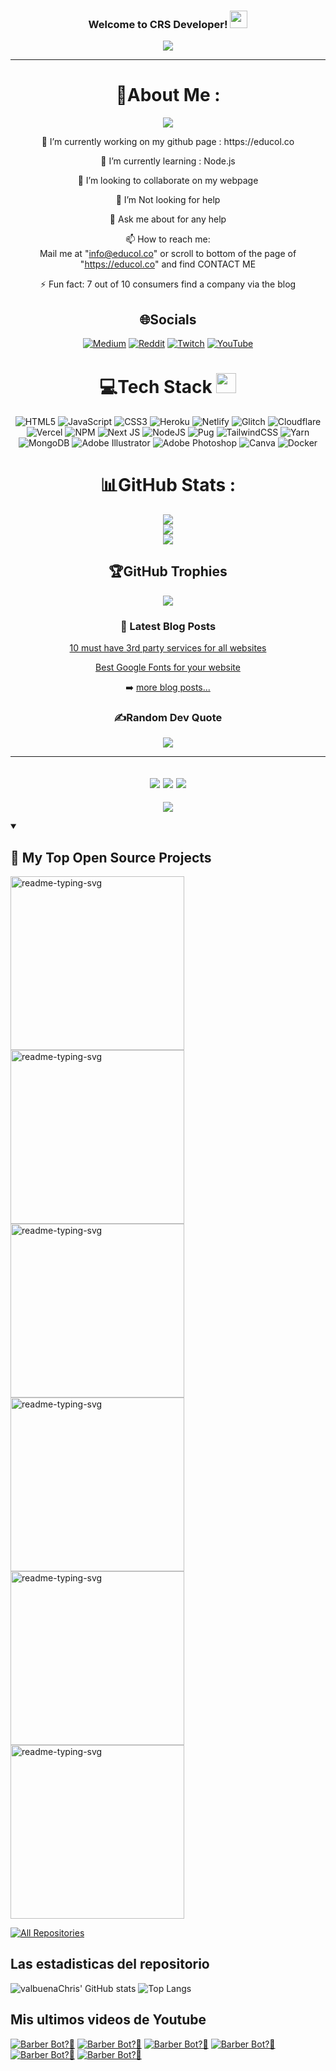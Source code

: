 

<h3 align="center">
  Welcome to CRS Developer!
  <img src="https://media.giphy.com/media/hvRJCLFzcasrR4ia7z/giphy.gif" width="28">
</h3>
<p align="center">
  <a href="https://github.com/valbuenachris/valbuenachris"><img src="https://readme-typing-svg.herokuapp.com?color=%2336BCF7&center=true&vCenter=true&lines=Hi+%2C+welcome+to+my+Github+page;I+am+valbuenachris;I+am+a+High+school+student;Web+Dev;Game+Dev;Bot+Dev;Crypto+Lover+%3C3"></a>
</p>

---
<div align="center">
  
# 💫About Me :
<p align="center">
  <!-- Typing SVG by valbuenachris - https://github.com/DenverCoder1/readme-typing-svg -->
  <a href="https://github.com/valbuenachris/readme-typing-svg">
    <img src="https://readme-typing-svg.demolab.com/?lines=Full-stack%20web%20and%20app%20developer;Experienced%20UI%2FUX%20Designer;10%2B%20years%20of%20coding%20experience;Always%20learning%20new%20things&font=Fira%20Code&center=true&width=440&height=45&color=f75c7e&vCenter=true&pause=1000&size=22" /></a>
</p>
🔭 I’m currently working on my github page : https://educol.co
  
🌱 I’m currently learning : Node.js

  👯 I’m looking to collaborate on my webpage

  🤔 I’m Not looking for help

  💬 Ask me about for any help

  📫 How to reach me:  
  Mail me at "info@educol.co" or 
  scroll to bottom of the page of "https://educol.co" and find CONTACT ME

⚡ Fun fact: 7 out of 10 consumers find a company via the blog


## 🌐Socials
[![Medium](https://img.shields.io/badge/Medium-12100E?logo=medium&logoColor=white)](https://medium.com/@valbuenachris) [![Reddit](https://img.shields.io/badge/Reddit-%23FF4500.svg?logo=Reddit&logoColor=white)](https://reddit.com/user/valbuenachris) [![Twitch](https://img.shields.io/badge/Twitch-%239146FF.svg?logo=Twitch&logoColor=white)](https://twitch.tv/code_white_web) [![YouTube](https://img.shields.io/badge/YouTube-%23FF0000.svg?logo=YouTube&logoColor=white)](https://youtube.com/c/valbuenachris) 

# 💻Tech Stack <img src = "https://media2.giphy.com/media/QssGEmpkyEOhBCb7e1/giphy.gif?cid=ecf05e47a0n3gi1bfqntqmob8g9aid1oyj2wr3ds3mg700bl&rid=giphy.gif" width = 32px> 
![HTML5](https://img.shields.io/badge/html5-%23E34F26.svg?style=for-the-badge&logo=html5&logoColor=white) ![JavaScript](https://img.shields.io/badge/javascript-%23323330.svg?style=for-the-badge&logo=javascript&logoColor=%23F7DF1E) ![CSS3](https://img.shields.io/badge/css3-%231572B6.svg?style=for-the-badge&logo=css3&logoColor=white) ![Heroku](https://img.shields.io/badge/heroku-%23430098.svg?style=for-the-badge&logo=heroku&logoColor=white) ![Netlify](https://img.shields.io/badge/netlify-%23000000.svg?style=for-the-badge&logo=netlify&logoColor=#00C7B7) ![Glitch](https://img.shields.io/badge/glitch-%233333FF.svg?style=for-the-badge&logo=glitch&logoColor=white) ![Cloudflare](https://img.shields.io/badge/Cloudflare-F38020?style=for-the-badge&logo=Cloudflare&logoColor=white) ![Vercel](https://img.shields.io/badge/vercel-%23000000.svg?style=for-the-badge&logo=vercel&logoColor=white) ![NPM](https://img.shields.io/badge/NPM-%23000000.svg?style=for-the-badge&logo=npm&logoColor=white) ![Next JS](https://img.shields.io/badge/Next-black?style=for-the-badge&logo=next.js&logoColor=white) ![NodeJS](https://img.shields.io/badge/node.js-6DA55F?style=for-the-badge&logo=node.js&logoColor=white) ![Pug](https://img.shields.io/badge/Pug-FFF?style=for-the-badge&logo=pug&logoColor=A86454) ![TailwindCSS](https://img.shields.io/badge/tailwindcss-%2338B2AC.svg?style=for-the-badge&logo=tailwind-css&logoColor=white) ![Yarn](https://img.shields.io/badge/yarn-%232C8EBB.svg?style=for-the-badge&logo=yarn&logoColor=white) ![MongoDB](https://img.shields.io/badge/MongoDB-%234ea94b.svg?style=for-the-badge&logo=mongodb&logoColor=white) ![Adobe Illustrator](https://img.shields.io/badge/adobeillustrator-%23FF9A00.svg?style=for-the-badge&logo=adobeillustrator&logoColor=white) ![Adobe Photoshop](https://img.shields.io/badge/adobephotoshop-%2331A8FF.svg?style=for-the-badge&logo=adobephotoshop&logoColor=white) ![Canva](https://img.shields.io/badge/Canva-%2300C4CC.svg?style=for-the-badge&logo=Canva&logoColor=white) ![Docker](https://img.shields.io/badge/docker-%230db7ed.svg?style=for-the-badge&logo=docker&logoColor=white)
# 📊GitHub Stats :
![](https://github-readme-stats.vercel.app/api?username=valbuenachris&theme=radical&hide_border=false&include_all_commits=false&count_private=false)<br/>
![](https://github-readme-streak-stats.herokuapp.com/?user=valbuenachris&theme=radical&hide_border=false)<br/>
![](https://github-readme-stats.vercel.app/api/top-langs/?username=valbuenachris&theme=radical&hide_border=false&include_all_commits=false&count_private=false&layout=compact)

## 🏆GitHub Trophies
![](https://github-profile-trophy.vercel.app/?username=valbuenachris&theme=discord&no-frame=false&no-bg=false&margin-w=4)

### 📕 Latest Blog Posts

<!-- BLOG-POST-LIST:START -->
 [10 must have 3rd party services for all websites](https://dev.to/valbuenachris/10-must-have-3rd-party-services-for-all-websites-584m)
  
 [Best Google Fonts for your website](https://dev.to/valbuenachris/best-google-fonts-for-your-website-3e5k)
<!-- BLOG-POST-LIST:END -->

➡️ [more blog posts...](https://dev.to/valbuenachris)

### ✍️Random Dev Quote
![](https://quotes-github-readme.vercel.app/api?type=horizontal&theme=merko)

---
![](https://forthebadge.com/images/badges/powered-by-black-magic.svg)
![](http://ForTheBadge.com/images/badges/built-by-developers.svg)
![](https://forthebadge.com/images/badges/uses-brains.svg)
---
![](https://komarev.com/ghpvc/?username=valbuenachris&label=Visitors+Count&color=brightgreen)
</div>

<details open> 
  <summary><h2>📘 My Top Open Source Projects</h2></summary>

  <!-- Repo info cards - https://github.com/anuraghazra/github-readme-stats -->
  <!-- Small repo cards (fork) - https://github.com/DenverCoder1/github-readme-stats -->
  <p align="left">
    <a href="https://github.com/valbuenachris/shortlink"><img width="278" src="https://github-readme-stats.vercel.app/api/pin/?username=valbuenachris&repo=shortlink&theme=react&bg_color=1F222E&title_color=F85D7F&hide_border=true&icon_color=F8D866&show_icons=false" alt="readme-typing-svg"></a>
    <a href="https://github.com/valbuenachris/travelBot"><img width="278" src="https://github-readme-stats.vercel.app/api/pin/?username=valbuenachris&repo=travelBot&theme=react&bg_color=1F222E&title_color=F85D7F&hide_border=true&icon_color=F8D866&show_icons=false" alt="readme-typing-svg"></a>
    <a href="https://github.com/valbuenachris/rouletteBot"><img width="278" src="https://github-readme-stats.vercel.app/api/pin/?username=valbuenachris&repo=rouletteBot&theme=react&bg_color=1F222E&title_color=F85D7F&hide_border=true&icon_color=F8D866&show_icons=false" alt="readme-typing-svg"></a>
    <a href="https://github.com/valbuenachris/developer-portfolio-web"><img width="278" src="https://github-readme-stats.vercel.app/api/pin/?username=valbuenachris&repo=developer-portfolio-web&theme=react&bg_color=1F222E&title_color=F85D7F&hide_border=true&icon_color=F8D866&show_icons=false" alt="readme-typing-svg"></a>
    <a href="https://github.com/valbuenachris/barberBot"><img width="278" src="https://github-readme-stats.vercel.app/api/pin/?username=valbuenachris&repo=barberBot&theme=react&bg_color=1F222E&title_color=F85D7F&hide_border=true&icon_color=F8D866&show_icons=false" alt="readme-typing-svg"></a>
    <a href="https://github.com/valbuenachris/crsGroup"><img width="278" src="https://github-readme-stats.vercel.app/api/pin/?username=valbuenachris&repo=crsGroup&theme=react&bg_color=1F222E&title_color=F85D7F&hide_border=true&icon_color=F8D866&show_icons=false" alt="readme-typing-svg"></a>
  </p>

  <a href="https://github.com/valbuenachris?tab=repositories&sort=stargazers"><img alt="All Repositories" title="All Repositories" src="https://custom-icon-badges.demolab.com/badge/-Click%20Here%20For%20All%20My%20Repos-1F222E?style=for-the-badge&logoColor=white&logo=repo"/></a>
</details>

## Las estadisticas del repositorio

![valbuenaChris' GitHub stats](https://github-readme-stats.vercel.app/api?username=valbuenachris&theme=radical&hide_border=false&include_all_commits=false&count_private=false) ![Top Langs](https://github-readme-stats.vercel.app/api/top-langs/?username=valbuenachris&theme=radical&hide_border=false&include_all_commits=false&count_private=false&layout=compact)

## Mis ultimos videos de Youtube
<!-- BEGIN YOUTUBE-CARDS -->
[![Barber Bot?🤔](https://ytcards.demolab.com/?id=L2EO0Z3YvRk&t=38s&title=Barber%20WhatsAppBot&lang=en&timestamp=1718169510&background_color=%230d1117&title_color=%23ffffff&stats_color=%23dedede&max_title_lines=1&width=250&border_radius=5 "Barber WhatsApp Bot")](https://www.youtube.com/watch?v=L2EO0Z3YvRk&t=38s)
[![Barber Bot?🤔](https://ytcards.demolab.com/?id=L2EO0Z3YvRk&t=38s&title=Barber%20WhatsAppBot&lang=en&timestamp=1718169510&background_color=%230d1117&title_color=%23ffffff&stats_color=%23dedede&max_title_lines=1&width=250&border_radius=5 "Barber WhatsApp Bot")](https://www.youtube.com/watch?v=L2EO0Z3YvRk&t=38s)
[![Barber Bot?🤔](https://ytcards.demolab.com/?id=L2EO0Z3YvRk&t=38s&title=Barber%20WhatsAppBot&lang=en&timestamp=1718169510&background_color=%230d1117&title_color=%23ffffff&stats_color=%23dedede&max_title_lines=1&width=250&border_radius=5 "Barber WhatsApp Bot")](https://www.youtube.com/watch?v=L2EO0Z3YvRk&t=38s)
[![Barber Bot?🤔](https://ytcards.demolab.com/?id=L2EO0Z3YvRk&t=38s&title=Barber%20WhatsAppBot&lang=en&timestamp=1718169510&background_color=%230d1117&title_color=%23ffffff&stats_color=%23dedede&max_title_lines=1&width=250&border_radius=5 "Barber WhatsApp Bot")](https://www.youtube.com/watch?v=L2EO0Z3YvRk&t=38s)
[![Barber Bot?🤔](https://ytcards.demolab.com/?id=L2EO0Z3YvRk&t=38s&title=Barber%20WhatsAppBot&lang=en&timestamp=1718169510&background_color=%230d1117&title_color=%23ffffff&stats_color=%23dedede&max_title_lines=1&width=250&border_radius=5 "Barber WhatsApp Bot")](https://www.youtube.com/watch?v=L2EO0Z3YvRk&t=38s)
[![Barber Bot?🤔](https://ytcards.demolab.com/?id=L2EO0Z3YvRk&t=38s&title=Barber%20WhatsAppBot&lang=en&timestamp=1718169510&background_color=%230d1117&title_color=%23ffffff&stats_color=%23dedede&max_title_lines=1&width=250&border_radius=5 "Barber WhatsApp Bot")](https://www.youtube.com/watch?v=L2EO0Z3YvRk&t=38s)
<!-- END YOUTUBE-CARDS -->